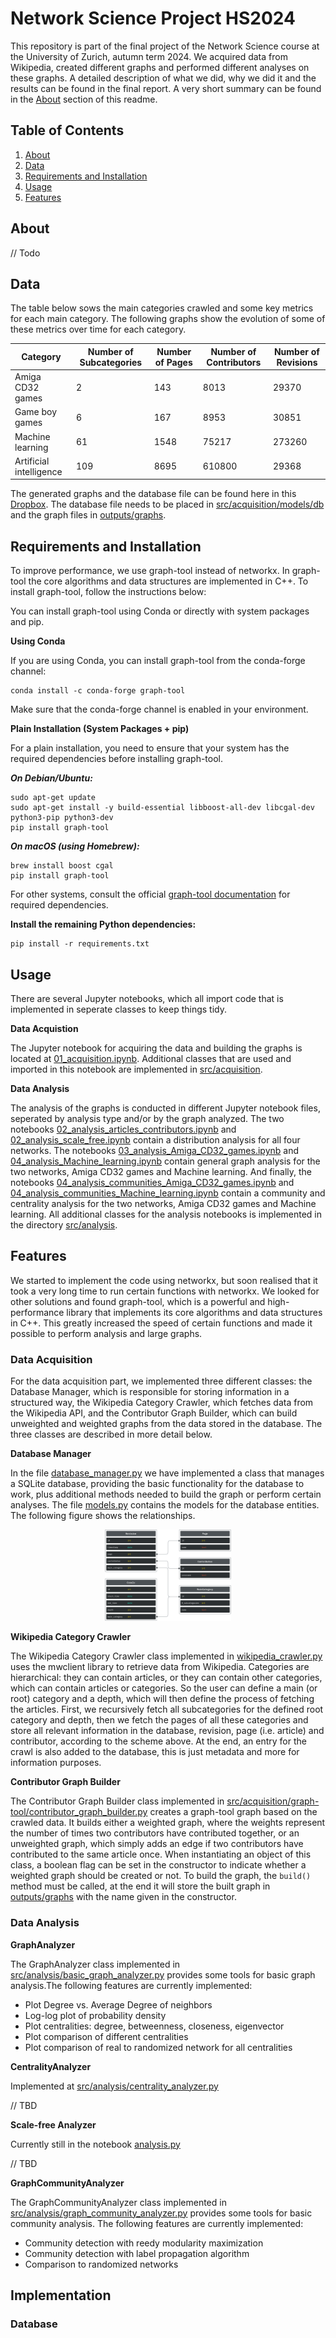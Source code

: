 # Network Science Project HS2024

This repository is part of the final project of the Network Science course at the University of Zurich, autumn term 2024. We acquired data from Wikipedia, created different graphs and performed different analyses on these graphs. A detailed description of what we did, why we did it and the results can be found in the final report. A very short summary can be found in the [About](#about) section of this readme.

## Table of Contents

1. [About](#about)
2. [Data](#data)
3. [Requirements and Installation](#requirements-and-installation)
4. [Usage](#usage)
5. [Features](#features)

## About
// Todo

## Data

The table below sows the main categories crawled and some key metrics for each main category. The following graphs show the evolution of some of these metrics over time for each category.

| Category                | Number of Subcategories | Number of Pages | Number of Contributors | Number of Revisions |
| ----------------------- | ----------------------- | --------------- | ---------------------- | ------------------- |
| Amiga CD32 games        | 2                       | 143             | 8013                   | 29370               |
| Game boy games          | 6                       | 167             | 8953                   | 30851               |
| Machine learning        | 61                      | 1548            | 75217                  | 273260              |
| Artificial intelligence | 109                     | 8695            | 610800                 | 29368               |

The generated graphs and the database file can be found here in this [Dropbox](https://www.dropbox.com/scl/fo/g6qklql2q2s53qvp6y3n1/ACHF47mTMe5uUL759gj7CGI?rlkey=zhibh8nhejatt6lbwgd1hlp9u&st=9p1ooacn&dl=0). The database file needs to be placed in [src/acquisition/models/db](src/acquisition/models/db) and the graph files in [outputs/graphs](outputs/graphs).


## Requirements and Installation

To improve performance, we use graph-tool instead of networkx. In graph-tool the core algorithms and data structures are implemented in C++. To install graph-tool, follow the instructions below:

You can install graph-tool using Conda or directly with system packages and pip.

**Using Conda**

If you are using Conda, you can install graph-tool from the conda-forge channel:

````
conda install -c conda-forge graph-tool
````

Make sure that the conda-forge channel is enabled in your environment.

**Plain Installation (System Packages + pip)**

For a plain installation, you need to ensure that your system has the required dependencies before installing graph-tool.

***On Debian/Ubuntu:***

```
sudo apt-get update
sudo apt-get install -y build-essential libboost-all-dev libcgal-dev python3-pip python3-dev
pip install graph-tool
```

***On macOS (using Homebrew):***

````
brew install boost cgal
pip install graph-tool
````

For other systems, consult the official [graph-tool documentation](https://graph-tool.skewed.de/installation.html) for required dependencies.

 **Install the remaining Python dependencies:**

 ````
 pip install -r requirements.txt
````
## Usage

There are several Jupyter notebooks, which all import code that is implemented in seperate classes to keep things tidy.

**Data Acquistion**

The Jupyter notebook for acquiring the data and building the graphs is located at [01_acquisition.ipynb](01_acquisition.ipynb). Additional classes that are used and imported in this notebook are implemented in [src/acquisition](src/acquisition).

**Data Analysis**

The analysis of the graphs is conducted in different Jupyter notebook files, seperated by analysis type and/or by the graph analyzed. The two notebooks [02_analysis_articles_contributors.ipynb](02_analysis_articles_contributors.ipynb) and [02_analysis_scale_free.ipynb](02_analysis_scale_free.ipynb) contain a distribution analysis for all four networks. The notebooks [03_analysis_Amiga_CD32_games.ipynb](03_analysis_Amiga_CD32_games.ipynb) and [04_analysis_Machine_learning.ipynb](04_analysis_Machine_learning) contain general graph analysis for the two networks, Amiga CD32 games and Machine learning. And finally, the notebooks [04_analysis_communities_Amiga_CD32_games.ipynb](04_analysis_communities_Amiga_CD32_games.ipynb) and  [04_analysis_communities_Machine_learning.ipynb](04_analysis_communities_Machine_learning.ipynb) contain a community and centrality analysis for the two networks, Amiga CD32 games and Machine learning. All additional classes for the analysis notebooks is implemented in the directory [src/analysis](src/analysis).

## Features

We started to implement the code using networkx, but soon realised that it took a very long time to run certain functions with networkx. We looked for other solutions and found graph-tool, which is a powerful and high-performance library that implements its core algorithms and data structures in C++. This greatly increased the speed of certain functions and made it possible to perform analysis and large graphs.

### Data Acquisition

For the data acquisition part, we implemented three different classes: the Database Manager, which is responsible for storing information in a structured way, the Wikipedia Category Crawler, which fetches data from the Wikipedia API, and the Contributor Graph Builder, which can build unweighted and weighted graphs from the data stored in the database. The three classes are described in more detail below.


**Database Manager**

In the file [database_manager.py](src/acquisition/models/database_manager.py) we have implemented a class that manages a SQLite database, providing the basic functionality for the database to work, plus additional methods needed to build the graph or perform certain analyses. The file [models.py](src/acquisition/models/models.py) contains the models for the database entities. The following figure shows the relationships.

<p align="center">
  <img src="outputs/sqlite_dataset_schema.png" alt="Database Relations" width="40%">
</p>

**Wikipedia Category Crawler**

The Wikipedia Category Crawler class implemented in [wikipedia_crawler.py](src/acquisition/models/wikipedia_crawler.py) uses the mwclient library to retrieve data from Wikipedia. Categories are hierarchical: they can contain articles, or they can contain other categories, which can contain articles or categories. So the user can define a main (or root) category and a depth, which will then define the process of fetching the articles. First, we recursively fetch all subcategories for the defined root category and depth, then we fetch the pages of all these categories and store all relevant information in the database, revision, page (i.e. article) and contributor, according to the scheme above. At the end, an entry for the crawl is also added to the database, this is just metadata and more for information purposes.

**Contributor Graph Builder**

The Contributor Graph Builder class implemented in [src/acquisition/graph-tool/contributor_graph_builder.py](src/acquisition/graph-tool/contributor_graph_builder.py) creates a graph-tool graph based on the crawled data. It builds either a weighted graph, where the weights represent the number of times two contributors have contributed together, or an unweighted graph, which simply adds an edge if two contributors have contributed to the same article once. When instantiating an object of this class, a boolean flag can be set in the constructor to indicate whether a weighted graph should be created or not. To build the graph, the `build()` method must be called, at the end it will store the built graph in [outputs/graphs](outputs/graphs/) with the name given in the constructor.

### Data Analysis

**GraphAnalyzer**

The GraphAnalyzer class implemented in [src/analysis/basic_graph_analyzer.py](src/analysis/basic_graph_analyzer.py) provides some tools for basic graph analysis.The following features are currently implemented: 

- Plot Degree vs. Average Degree of neighbors
- Log-log plot of probability density
- Plot centralities: degree, betweenness, closeness, eigenvector
- Plot comparison of different centralities
- Plot comparison of real to randomized network for all centralities


**CentralityAnalyzer**

Implemented at [src/analysis/centrality_analyzer.py](src/analysis/centrality_analyzer.py)

// TBD

**Scale-free Analyzer**

Currently still in the notebook [analysis.py](analysis.ipynb)

// TBD

**GraphCommunityAnalyzer**

The GraphCommunityAnalyzer class implemented in [src/analysis/graph_community_analyzer.py](src/analysis/graph_community_analyzer.py) provides some tools for basic community analysis. The following features are currently implemented: 

- Community detection with reedy modularity maximization
- Community detection with label propagation algorithm
- Comparison to randomized networks

## Implementation

### Database

